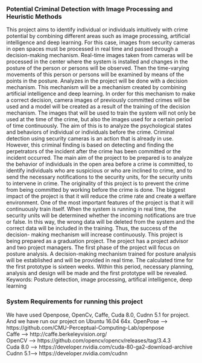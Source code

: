 <h3>Potential Criminal Detection with Image Processing and Heuristic Methods</h3>
  This project aims to identify individual or individuals intuitively with crime potential by
combining different areas such as image processing, artificial intelligence and deep learning. For
this case, images from security cameras in open spaces must be processed in real time and
passed through a decision-making mechanism. Real-time images taken from cameras will be
processed in the center where the system is installed and changes in the posture of the person or
persons will be observed. Then the time-varying movements of this person or persons will be
examined by means of the points in the posture. Analyzes in the project will be done with a
decision mechanism. This mechanism will be a mechanism created by combining artificial
intelligence and deep learning. In order for this mechanism to make a correct decision, camera
images of previously committed crimes will be used and a model will be created as a result of the
training of the decision mechanism. The images that will be used to train the system will not only
be used at the time of the crime, but also the images used for a certain period of time
continuously. The aim of this is to analyze the psychological states and behaviors of individual or
individuals before the crime. Criminal detection using security cameras is an action that is already
in use. However, this criminal finding is based on detecting and finding the perpetrators of the
incident after the crime has been committed or the incident occurred. The main aim of the project
to be prepared is to analyze the behavior of individuals in the open area before a crime is
committed, to identify individuals who are suspicious or who are inclined to crime, and to send
the necessary notifications to the security units, for the security units to intervene in crime. The
originality of this project is to prevent the crime from being committed by working before the crime
is done. The biggest impact of the project is that it will reduce the crime rate and create a welfare
environment.
  One of the most important features of the project is that it will continuously train itself.
When the system is running in real time, the security units will be determined whether the
incoming notifications are true or false. In this way, the wrong data will be deleted from the
system and the correct data will be included in the training. Thus, the success of the decision-
making mechanism will increase continuously.
  This project is being prepared as a graduation project. The project has a project advisor
and two project managers. The first phase of the project will focus on posture analysis. A
decision-making mechanism trained for posture analysis will be established and will be provided
in real time. The calculated time for the first prototype is sixteen weeks. Within this period,
necessary planning, analysis and design will be made and the first prototype will be revealed.
Keywords: Posture detection, image processing, artifical intelligence, deep learning

<h3>System Requirements for running this project</h3>
We have used Openpose, OpenCv, Caffe, Cuda 8.0, Cudnn 5.1 for project. And we have run our project on Ubuntu 16.04 64x.
OpenPose --> https://github.com/CMU-Perceptual-Computing-Lab/openpose </br>
Caffe    --> http://caffe.berkeleyvision.org/</br>
OpenCV   --> https://github.com/opencv/opencv/releases/tag/3.4.3</br>
Cuda 8.0 --> https://developer.nvidia.com/cuda-80-ga2-download-archive</br>
Cudnn 5.1--> https://developer.nvidia.com/cudnn</br>

